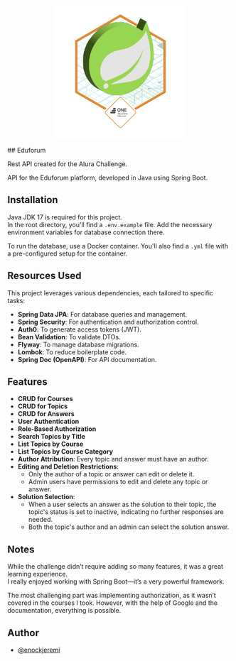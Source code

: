 <p align="center">
  <img src="https://raw.githubusercontent.com/enockjeremi/eduforum-api/refs/heads/main/src/main/resources/static/badge.png" alt="Eduforum Logo" width="300">
</p>
## Eduforum

Rest API created for the Alura Challenge.

API for the Eduforum platform, developed in Java using Spring Boot.

## Installation

Java JDK 17 is required for this project.  
In the root directory, you'll find a `.env.example` file. Add the necessary environment variables for database connection there.

To run the database, use a Docker container. You'll also find a `.yml` file with a pre-configured setup for the container.

## Resources Used

This project leverages various dependencies, each tailored to specific tasks:

- **Spring Data JPA**: For database queries and management.
- **Spring Security**: For authentication and authorization control.
- **Auth0**: To generate access tokens (JWT).
- **Bean Validation**: To validate DTOs.
- **Flyway**: To manage database migrations.
- **Lombok**: To reduce boilerplate code.
- **Spring Doc (OpenAPI)**: For API documentation.

## Features

- **CRUD for Courses**
- **CRUD for Topics**
- **CRUD for Answers**
- **User Authentication**
- **Role-Based Authorization**
- **Search Topics by Title**
- **List Topics by Course**
- **List Topics by Course Category**
- **Author Attribution**: Every topic and answer must have an author.
- **Editing and Deletion Restrictions**:
    - Only the author of a topic or answer can edit or delete it.
    - Admin users have permissions to edit and delete any topic or answer.
- **Solution Selection**:
    - When a user selects an answer as the solution to their topic, the topic's status is set to inactive, indicating no further responses are needed.
    - Both the topic's author and an admin can select the solution answer.

## Notes

While the challenge didn’t require adding so many features, it was a great learning experience.  
I really enjoyed working with Spring Boot—it’s a very powerful framework.

The most challenging part was implementing authorization, as it wasn’t covered in the courses I took. However, with the help of Google and the documentation, everything is possible.

## Author

- [@enockjeremi](https://www.github.com/enockjeremi)
